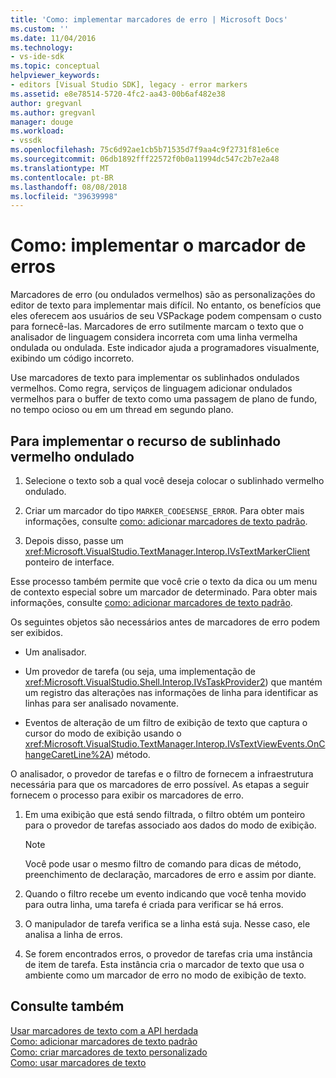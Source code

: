 ```yaml
---
title: 'Como: implementar marcadores de erro | Microsoft Docs'
ms.custom: ''
ms.date: 11/04/2016
ms.technology:
- vs-ide-sdk
ms.topic: conceptual
helpviewer_keywords:
- editors [Visual Studio SDK], legacy - error markers
ms.assetid: e8e78514-5720-4fc2-aa43-00b6af482e38
author: gregvanl
ms.author: gregvanl
manager: douge
ms.workload:
- vssdk
ms.openlocfilehash: 75c6d92ae1cb5b71535d7f9aa4c9f2731f81e6ce
ms.sourcegitcommit: 06db1892fff22572f0b0a11994dc547c2b7e2a48
ms.translationtype: MT
ms.contentlocale: pt-BR
ms.lasthandoff: 08/08/2018
ms.locfileid: "39639998"
---
```

# <a name="how-to-implement-error-markers"></a>Como: implementar o marcador de erros
Marcadores de erro (ou ondulados vermelhos) são as personalizações do editor de texto para implementar mais difícil. No entanto, os benefícios que eles oferecem aos usuários de seu VSPackage podem compensam o custo para fornecê-las. Marcadores de erro sutilmente marcam o texto que o analisador de linguagem considera incorreta com uma linha vermelha ondulada ou ondulada. Este indicador ajuda a programadores visualmente, exibindo um código incorreto.  
  
 Use marcadores de texto para implementar os sublinhados ondulados vermelhos. Como regra, serviços de linguagem adicionar ondulados vermelhos para o buffer de texto como uma passagem de plano de fundo, no tempo ocioso ou em um thread em segundo plano.  
  
## <a name="to-implement-the-red-wavy-underline-feature"></a>Para implementar o recurso de sublinhado vermelho ondulado  
  
1.  Selecione o texto sob a qual você deseja colocar o sublinhado vermelho ondulado.  
  
2.  Criar um marcador do tipo `MARKER_CODESENSE_ERROR`. Para obter mais informações, consulte [como: adicionar marcadores de texto padrão](../extensibility/how-to-add-standard-text-markers.md).  
  
3.  Depois disso, passe um <xref:Microsoft.VisualStudio.TextManager.Interop.IVsTextMarkerClient> ponteiro de interface.  
  
 Esse processo também permite que você crie o texto da dica ou um menu de contexto especial sobre um marcador de determinado. Para obter mais informações, consulte [como: adicionar marcadores de texto padrão](../extensibility/how-to-add-standard-text-markers.md).  
  
 Os seguintes objetos são necessários antes de marcadores de erro podem ser exibidos.  
  
-   Um analisador.  
  
-   Um provedor de tarefa (ou seja, uma implementação de <xref:Microsoft.VisualStudio.Shell.Interop.IVsTaskProvider2>) que mantém um registro das alterações nas informações de linha para identificar as linhas para ser analisado novamente.  
  
-   Eventos de alteração de um filtro de exibição de texto que captura o cursor do modo de exibição usando o <xref:Microsoft.VisualStudio.TextManager.Interop.IVsTextViewEvents.OnChangeCaretLine%2A>) método.  
  
 O analisador, o provedor de tarefas e o filtro de fornecem a infraestrutura necessária para que os marcadores de erro possível. As etapas a seguir fornecem o processo para exibir os marcadores de erro.  
  
1.  Em uma exibição que está sendo filtrada, o filtro obtém um ponteiro para o provedor de tarefas associado aos dados do modo de exibição.  
  
    > [!NOTE]
    >  Você pode usar o mesmo filtro de comando para dicas de método, preenchimento de declaração, marcadores de erro e assim por diante.  
  
2.  Quando o filtro recebe um evento indicando que você tenha movido para outra linha, uma tarefa é criada para verificar se há erros.  
  
3.  O manipulador de tarefa verifica se a linha está suja. Nesse caso, ele analisa a linha de erros.  
  
4.  Se forem encontrados erros, o provedor de tarefas cria uma instância de item de tarefa. Esta instância cria o marcador de texto que usa o ambiente como um marcador de erro no modo de exibição de texto.  
  
## <a name="see-also"></a>Consulte também  
 [Usar marcadores de texto com a API herdada](../extensibility/using-text-markers-with-the-legacy-api.md)   
 [Como: adicionar marcadores de texto padrão](../extensibility/how-to-add-standard-text-markers.md)   
 [Como: criar marcadores de texto personalizado](../extensibility/how-to-create-custom-text-markers.md)   
 [Como: usar marcadores de texto](../extensibility/how-to-use-text-markers.md)

